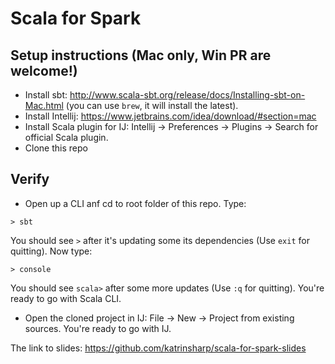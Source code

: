 # Scala for Spark

## Setup instructions (Mac only, Win PR are welcome!)

* Install sbt: http://www.scala-sbt.org/release/docs/Installing-sbt-on-Mac.html (you can use `brew`, it will install the latest).
* Install Intellij: https://www.jetbrains.com/idea/download/#section=mac
* Install Scala plugin for IJ: Intellij -> Preferences -> Plugins -> Search for official Scala plugin.
* Clone this repo

## Verify

* Open up a CLI anf cd to root folder of this repo. Type:

```
> sbt
```
You should see `>` after it's updating some its dependencies (Use `exit` for quitting). Now type:

```
> console
```

You should see `scala>` after some more updates (Use `:q` for quitting). You're ready to go with Scala CLI.

* Open the cloned project in IJ: File -> New -> Project from existing sources. You're ready to go with IJ.

The link to slides: https://github.com/katrinsharp/scala-for-spark-slides


